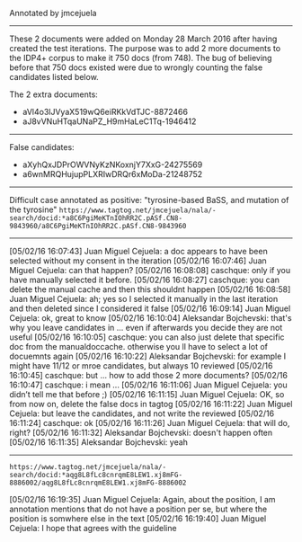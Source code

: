 Annotated by jmcejuela

---

These 2 documents were added on Monday 28 March 2016 after having created the test iterations.
The purpose was to add 2 more documents to the IDP4+ corpus to make it 750 docs (from 748).
The bug of believing before that 750 docs existed were due to wrongly counting the false candidates listed below.

The 2 extra documents:

* aVl4o3lJVyaX519wQ6eiRKkVdTJC-8872466
* aJ8vVNuHTqaUNaPZ_H9mHaLeC1Tq-1946412

---

False candidates:

* aXyhQxJDPrOWVNyKzNKoxnjY7XxG-24275569
* a6wnMRQHujupPLXRIwDRQr6xMoDa-21248752


---

Difficult case annotated as positive: "tyrosine-based BaSS, and mutation of the tyrosine"
`https://www.tagtog.net/jmcejuela/nala/-search/docid:*a8C6PgiMeKTnIOhRR2C.pASf.CN8-9843960/a8C6PgiMeKTnIOhRR2C.pASf.CN8-9843960`

---

[05/02/16 16:07:43] Juan Miguel Cejuela: a doc appears to have been selected without my consent in the iteration
[05/02/16 16:07:46] Juan Miguel Cejuela: can that happen?
[05/02/16 16:08:08] caschque: only if you have manually selected it before.
[05/02/16 16:08:27] caschque: you can delete the manual cache and then this shouldnt happen
[05/02/16 16:08:58] Juan Miguel Cejuela: ah; yes so I selected it manually in the last iteration and then deleted since I considered it false
[05/02/16 16:09:14] Juan Miguel Cejuela: ok, great to know
[05/02/16 16:10:04] Aleksandar Bojchevski: that's why you leave candidates in ... even if afterwards you decide they are not useful
[05/02/16 16:10:05] caschque: you can also just delete that specific doc from the manualdoccache. otherwise you ll have to select a lot of docuemnts again
[05/02/16 16:10:22] Aleksandar Bojchevski: for example I might have 11/12 or mroe candidates, but always 10 reviewed
[05/02/16 16:10:45] caschque: but ... how to add those 2 more documents?
[05/02/16 16:10:47] caschque: i mean ...
[05/02/16 16:11:06] Juan Miguel Cejuela: you didn’t tell me that before ;)
[05/02/16 16:11:15] Juan Miguel Cejuela: OK, so from now on, delete the false docs in tagtog
[05/02/16 16:11:22] Juan Miguel Cejuela: but leave the candidates, and not write the reviewed
[05/02/16 16:11:24] caschque: ok
[05/02/16 16:11:26] Juan Miguel Cejuela: that will do, right?
[05/02/16 16:11:32] Aleksandar Bojchevski: doesn't happen often
[05/02/16 16:11:35] Aleksandar Bojchevski: yeah

---

`https://www.tagtog.net/jmcejuela/nala/-search/docid:*aqg8L8fLc8cnrqmE8LEW1.xj8mFG-8886002/aqg8L8fLc8cnrqmE8LEW1.xj8mFG-8886002`

[05/02/16 16:19:35] Juan Miguel Cejuela: Again, about the position, I am annotation mentions that do not have a position per se, but where the position is somwhere else in the text
[05/02/16 16:19:40] Juan Miguel Cejuela: I hope that agrees with the guideline
